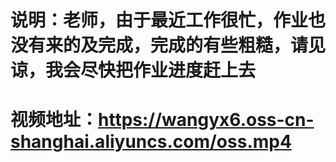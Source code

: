 # 说明：老师，由于最近工作很忙，作业也没有来的及完成，完成的有些粗糙，请见谅，我会尽快把作业进度赶上去
# 视频地址：https://wangyx6.oss-cn-shanghai.aliyuncs.com/oss.mp4
